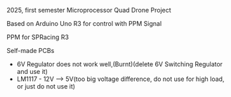 2025, first semester Microprocessor Quad Drone Project

Based on Arduino Uno R3 for control with PPM Signal

PPM for SPRacing R3

Self-made PCBs
  - 6V Regulator does not work well,(Burnt)(delete 6V Switching Regulator and use it)
  - LM1117 - 12V --> 5V(too big voltage difference, do not use for high load, or just do not use it)
